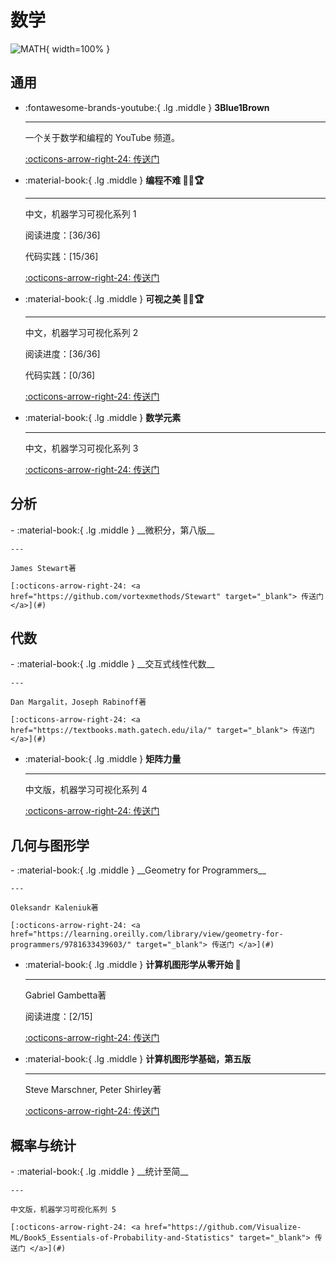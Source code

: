 <!-- ---
comments: false
--- -->

# 数学

![MATH](https://caidalu.oss-cn-beijing.aliyuncs.com/test.jpg "阿里云OSS防盗链测试"){ width=100% }

## 通用

<div class="grid cards" markdown>

-   :fontawesome-brands-youtube:{ .lg .middle } __3Blue1Brown__

    ---

    一个关于数学和编程的 YouTube 频道。

    [:octicons-arrow-right-24: <a href="https://www.youtube.com/@3blue1brown" target="_blank"> 传送门 </a>](#)  

-   :material-book:{ .lg .middle } __编程不难 🎯✅🏆__

    ---

    中文，机器学习可视化系列 1

    阅读进度：[36/36]

    代码实践：[15/36]

    [:octicons-arrow-right-24: <a href="https://github.com/Visualize-ML/Book1_Python-For-Beginners" target="_blank"> 传送门 </a>](#)

-  :material-book:{ .lg .middle } __可视之美 🎯✅🏆__

    ---

    中文，机器学习可视化系列 2

    阅读进度：[36/36]

    代码实践：[0/36]

    [:octicons-arrow-right-24: <a href="https://github.com/Visualize-ML/Book2_Beauty-of-Data-Visualization" target="_blank"> 传送门 </a>](#)

-  :material-book:{ .lg .middle } __数学元素__

    ---

    中文，机器学习可视化系列 3

    [:octicons-arrow-right-24: <a href="https://github.com/Visualize-ML/Book3_Elements-of-Mathematics" target="_blank"> 传送门 </a>](#)

</div>

## 分析
<div class="grid cards" markdown>
-   :material-book:{ .lg .middle } __微积分，第八版__

    ---

    James Stewart著

    [:octicons-arrow-right-24: <a href="https://github.com/vortexmethods/Stewart" target="_blank"> 传送门 </a>](#)


</div>

## 代数
<div class="grid cards" markdown>
-   :material-book:{ .lg .middle } __交互式线性代数__

    ---

    Dan Margalit，Joseph Rabinoff著

    [:octicons-arrow-right-24: <a href="https://textbooks.math.gatech.edu/ila/" target="_blank"> 传送门 </a>](#)

-  :material-book:{ .lg .middle } __矩阵力量__

    ---

    中文版，机器学习可视化系列 4

    [:octicons-arrow-right-24: <a href="https://github.com/Visualize-ML/Book4_Power-of-Matrix" target="_blank"> 传送门 </a>](#)

</div>

## 几何与图形学

<div class="grid cards" markdown>
-   :material-book:{ .lg .middle } __Geometry for Programmers__

    ---

    Oleksandr Kaleniuk著

    [:octicons-arrow-right-24: <a href="https://learning.oreilly.com/library/view/geometry-for-programmers/9781633439603/" target="_blank"> 传送门 </a>](#)

-   :material-book:{ .lg .middle } __计算机图形学从零开始 🎯__

    ---

    Gabriel Gambetta著

    阅读进度：[2/15]

    [:octicons-arrow-right-24: <a href="https://learning.oreilly.com/library/view/computer-graphics-from/9781098128968/" target="_blank"> 传送门 </a>](#)

-   :material-book:{ .lg .middle } __计算机图形学基础，第五版__

    ---

    Steve Marschner, Peter Shirley著

    [:octicons-arrow-right-24: <a href="https://learning.oreilly.com/library/view/fundamentals-of-computer/9781000426359/" target="_blank"> 传送门 </a>](#)

</div>

## 概率与统计

<div class="grid cards" markdown>
-  :material-book:{ .lg .middle } __统计至简__

    ---

    中文版，机器学习可视化系列 5

    [:octicons-arrow-right-24: <a href="https://github.com/Visualize-ML/Book5_Essentials-of-Probability-and-Statistics" target="_blank"> 传送门 </a>](#)
</div>